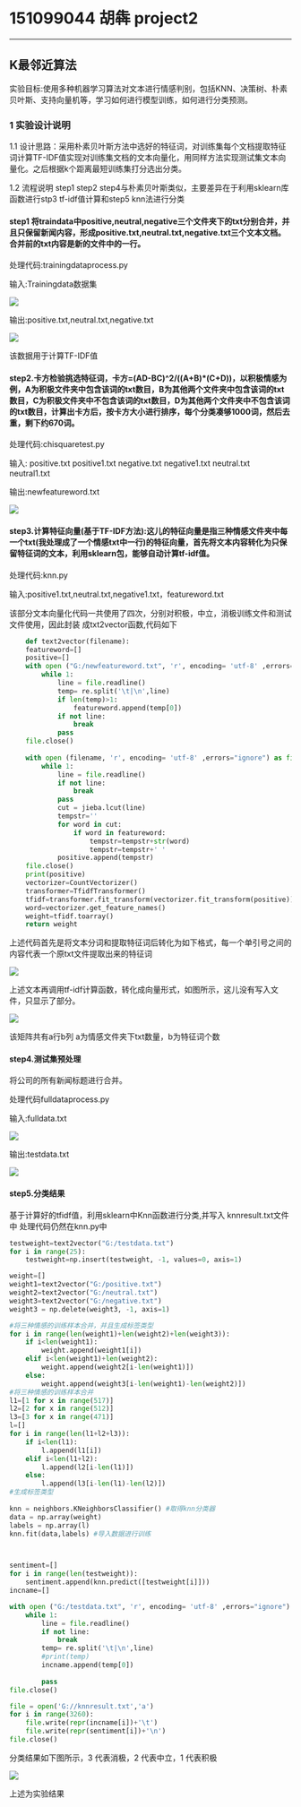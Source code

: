 # 151099044 胡犇 project2

------
## K最邻近算法

实验目标:使用多种机器学习算法对文本进行情感判别，包括KNN、决策树、朴素贝叶斯、支持向量机等，学习如何进行模型训练，如何进行分类预测。
### 1 实验设计说明
1.1 设计思路：采用朴素贝叶斯方法中选好的特征词，对训练集每个文档提取特征词计算TF-IDF值实现对训练集文档的文本向量化，用同样方法实现测试集文本向量化。之后根据k个距离最短训练集打分选出分类。

1.2 流程说明
step1 step2 step4与朴素贝叶斯类似，主要差异在于利用sklearn库函数进行stp3 tf-idf值计算和step5 knn法进行分类

#### step1 将traindata中positive,neutral,negative三个文件夹下的txt分别合并，并且只保留新闻内容，形成positive.txt,neutral.txt,negative.txt三个文本文档。合并前的txt内容是新的文件中的一行。

处理代码:trainingdataprocess.py

输入:Trainingdata数据集

![](https://i.imgur.com/ctaoiao.png)


输出:positive.txt,neutral.txt,negative.txt

![](https://i.imgur.com/Ks2ekCY.png)

该数据用于计算TF-IDF值


#### step2.卡方检验挑选特征词，卡方=(AD-BC)^2/((A+B)*(C+D))，以积极情感为例，A为积极文件夹中包含该词的txt数目，B为其他两个文件夹中包含该词的txt数目，C为积极文件夹中不包含该词的txt数目，D为其他两个文件夹中不包含该词的txt数目，计算出卡方后，按卡方大小进行排序，每个分类凑够1000词，然后去重，剩下约670词。
处理代码:chisquaretest.py

输入:
positive.txt positive1.txt
negative.txt negative1.txt
neutral.txt neutral1.txt

输出:newfeatureword.txt

![](https://i.imgur.com/wPh1vxC.png)


#### step3.计算特征向量(基于TF-IDF方法):这儿的特征向量是指三种情感文件夹中每一个txt(我处理成了一个情感txt中一行)的特征向量，首先将文本内容转化为只保留特征词的文本，利用sklearn包，能够自动计算tf-idf值。

处理代码:knn.py

输入:positive1.txt,neutral.txt,negative1.txt，featureword.txt

该部分文本向量化代码一共使用了四次，分别对积极，中立，消极训练文件和测试文件使用，因此封装
成txt2vector函数,代码如下
```python
	def text2vector(filename):
    featureword=[]
    positive=[]
    with open ("G:/newfeatureword.txt", 'r', encoding= 'utf-8' ,errors="ignore") as file:
        while 1:
            line = file.readline()
            temp= re.split('\t|\n',line)
            if len(temp)>1:
                featureword.append(temp[0])
            if not line:
                break
            pass
    file.close()
     
    with open (filename, 'r', encoding= 'utf-8' ,errors="ignore") as file:
        while 1:
            line = file.readline()
            if not line:
                break
            pass
            cut = jieba.lcut(line)
            tempstr=''
            for word in cut:
                if word in featureword:
                    tempstr=tempstr+str(word) 
                    tempstr=tempstr+' '
            positive.append(tempstr)
    file.close()
    print(positive)
    vectorizer=CountVectorizer()
    transformer=TfidfTransformer()
    tfidf=transformer.fit_transform(vectorizer.fit_transform(positive))
    word=vectorizer.get_feature_names()
    weight=tfidf.toarray()
    return weight
```
上述代码首先是将文本分词和提取特征词后转化为如下格式，每一个单引号之间的内容代表一个原txt文件提取出来的特征词

![](https://i.imgur.com/t7wakZZ.png)

上述文本再调用tf-idf计算函数，转化成向量形式，如图所示，这儿没有写入文件，只显示了部分。

![](https://i.imgur.com/8y4qTlF.png)

该矩阵共有a行b列 a为情感文件夹下txt数量，b为特征词个数

 
#### step4.测试集预处理
将公司的所有新闻标题进行合并。

处理代码fulldataprocess.py

输入:fulldata.txt

![](https://i.imgur.com/ljcMb8h.png)

输出:testdata.txt

![](https://i.imgur.com/gi5VFoP.png)

#### step5.分类结果
基于计算好的tfidf值，利用sklearn中Knn函数进行分类,并写入
knnresult.txt文件中
处理代码仍然在knn.py中
```python
testweight=text2vector("G:/testdata.txt")
for i in range(25):
    testweight=np.insert(testweight, -1, values=0, axis=1)

weight=[]
weight1=text2vector("G:/positive.txt")
weight2=text2vector("G:/neutral.txt")
weight3=text2vector("G:/negative.txt")
weight3 = np.delete(weight3, -1, axis=1) 

#将三种情感的训练样本合并，并且生成标签类型
for i in range(len(weight1)+len(weight2)+len(weight3)):
    if i<len(weight1):
        weight.append(weight1[i])
    elif i<len(weight1)+len(weight2):
        weight.append(weight2[i-len(weight1)])
    else:
        weight.append(weight3[i-len(weight1)-len(weight2)])
#将三种情感的训练样本合并    
l1=[1 for x in range(517)]
l2=[2 for x in range(512)]
l3=[3 for x in range(471)]
l=[]
for i in range(len(l1+l2+l3)):
    if i<len(l1):
        l.append(l1[i])
    elif i<len(l1+l2):
        l.append(l2[i-len(l1)])
    else:
        l.append(l3[i-len(l1)-len(l2)])
#生成标签类型    
        
knn = neighbors.KNeighborsClassifier() #取得knn分类器    
data = np.array(weight)
labels = np.array(l) 
knn.fit(data,labels) #导入数据进行训练   



sentiment=[]
for i in range(len(testweight)):
    sentiment.append(knn.predict([testweight[i]]))
incname=[]

with open ("G:/testdata.txt", 'r', encoding= 'utf-8' ,errors="ignore") as file:
    while 1:
        line = file.readline()
        if not line:
            break
        temp= re.split('\t|\n',line)
        #print(temp)
        incname.append(temp[0])
        
        pass
file.close()

file = open('G://knnresult.txt','a')
for i in range(3260):
    file.write(repr(incname[i])+'\t')
    file.write(repr(sentiment[i])+'\n')
file.close()
```
分类结果如下图所示，3 代表消极，2 代表中立，1 代表积极

![](https://i.imgur.com/wb0sqXw.png)

上述为实验结果


